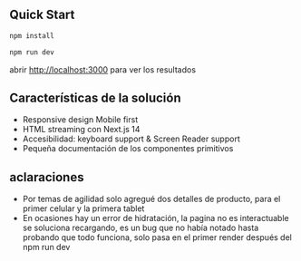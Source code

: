 ## Quick Start

```bash
npm install
```

```bash
npm run dev
```

abrir [http://localhost:3000](http://localhost:3000) para ver los resultados

## Características de la solución
- Responsive design Mobile first
- HTML streaming con Next.js 14
- Accesibilidad: keyboard support & Screen Reader support
- Pequeña documentación de los componentes primitivos

## aclaraciones
- Por temas de agilidad solo agregué dos detalles de producto, para el primer celular y la primera tablet
- En ocasiones hay un error de hidratación, la pagina no es interactuable se soluciona recargando, es un bug que no había notado hasta probando que todo funciona, solo pasa en el primer render después del npm run dev
